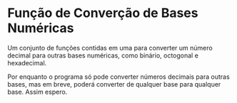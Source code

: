 # Função de Converção de Bases Numéricas

Um conjunto de funções contidas em uma para converter um número decimal para outras bases numéricas, como binário, octogonal e hexadecimal.

Por enquanto o programa só pode converter números decimais para outras bases, mas em breve, poderá converter de qualquer base para qualquer base. Assim espero.
